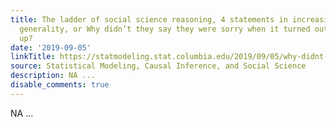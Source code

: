 ```yaml
---
title: The ladder of social science reasoning, 4 statements in increasing order of
  generality, or Why didn’t they say they were sorry when it turned out they’d messed
  up?
date: '2019-09-05'
linkTitle: https://statmodeling.stat.columbia.edu/2019/09/05/why-didnt-they-say-they-were-sorry-when-it-turned-out-theyd-messed-up/
source: Statistical Modeling, Causal Inference, and Social Science
description: NA ...
disable_comments: true
---
```

NA ...